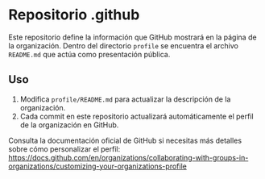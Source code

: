 # Repositorio .github

Este repositorio define la información que GitHub mostrará en la página de la organización. Dentro del directorio `profile` se encuentra el archivo `README.md` que actúa como presentación pública.

## Uso
1. Modifica `profile/README.md` para actualizar la descripción de la organización.
2. Cada commit en este repositorio actualizará automáticamente el perfil de la organización en GitHub.

Consulta la documentación oficial de GitHub si necesitas más detalles sobre cómo personalizar el perfil: <https://docs.github.com/en/organizations/collaborating-with-groups-in-organizations/customizing-your-organizations-profile>
